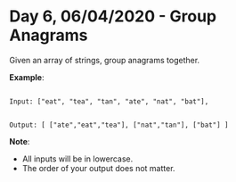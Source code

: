 # Day 6, 06/04/2020 - Group Anagrams

Given an array of strings, group anagrams together.

**Example**:

<code>
Input: ["eat", "tea", "tan", "ate", "nat", "bat"],

Output:
[
  ["ate","eat","tea"],
  ["nat","tan"],
  ["bat"]
]
</code>

**Note**:

- All inputs will be in lowercase.
- The order of your output does not matter.